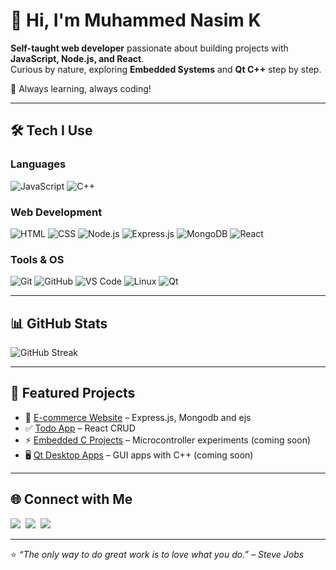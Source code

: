 # 👋 Hi, I'm Muhammed Nasim K

**Self-taught web developer** passionate about building projects with **JavaScript, Node.js, and React**.  
Curious by nature, exploring **Embedded Systems** and **Qt C++** step by step.  

🚀 Always learning, always coding!

---

## 🛠️ Tech I Use

### Languages
![JavaScript](https://img.shields.io/badge/JavaScript-F7DF1E?style=for-the-badge&logo=javascript&logoColor=black)
![C++](https://img.shields.io/badge/C++-00599C?style=for-the-badge&logo=cplusplus&logoColor=white)

### Web Development
![HTML](https://img.shields.io/badge/HTML5-E34F26?style=for-the-badge&logo=html5&logoColor=white)
![CSS](https://img.shields.io/badge/CSS3-1572B6?style=for-the-badge&logo=css3&logoColor=white)
![Node.js](https://img.shields.io/badge/Node.js-43853D?style=for-the-badge&logo=node.js&logoColor=white)
![Express.js](https://img.shields.io/badge/Express.js-404D59?style=for-the-badge)
![MongoDB](https://img.shields.io/badge/MongoDB-4EA94B?style=for-the-badge&logo=mongodb&logoColor=white)
![React](https://img.shields.io/badge/React-20232A?style=for-the-badge&logo=react&logoColor=61DAFB)

### Tools & OS
![Git](https://img.shields.io/badge/Git-F05032?style=for-the-badge&logo=git&logoColor=white)
![GitHub](https://img.shields.io/badge/GitHub-181717?style=for-the-badge&logo=github)
![VS Code](https://img.shields.io/badge/VS_Code-007ACC?style=for-the-badge&logo=visual-studio-code&logoColor=white)
![Linux](https://img.shields.io/badge/Linux-FCC624?style=for-the-badge&logo=linux&logoColor=black)
![Qt](https://img.shields.io/badge/Qt-41CD52?style=for-the-badge&logo=qt&logoColor=white)


---

## 📊 GitHub Stats

![GitHub Streak](https://github-readme-streak-stats.herokuapp.com/?user=nasimkuniyil&theme=github-dark)  

---

## 📂 Featured Projects
- 🛒 [E-commerce Website](https://github.com/nasimkuniyil/techkit-apple-store-online) – Express.js, Mongodb and ejs
- ✅ [Todo App](https://github.com/nasimkuniyil/react-todo-app) – React CRUD
- ⚡ [Embedded C Projects](#) – Microcontroller experiments (coming soon)  
- 🖥️ [Qt Desktop Apps](#) – GUI apps with C++ (coming soon)

---

## 🌐 Connect with Me  
<p>
  <a href="https://linkedin.com/in/nasimkuniyil"><img src="https://img.shields.io/badge/LinkedIn-blue?style=for-the-badge&logo=linkedin"></a>&nbsp;
  <a href="https://peerlist.io/nasimkuniyil"><img src="https://img.shields.io/badge/Peerlist-333?style=for-the-badge&logo=peerlist"></a>&nbsp;
  <a href="https://x.com/nasimkuniyil"><img src="https://img.shields.io/badge/Twitter-blue?style=for-the-badge&logo=twitter"></a>&nbsp;
</p>


---

⭐️ *“The only way to do great work is to love what you do.” – Steve Jobs*  
